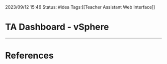 2023/09/12 15:46
Status: #idea
Tags:[[Teacher Assistant Web Interface]]

# TA Dashboard - vSphere







---
# References
